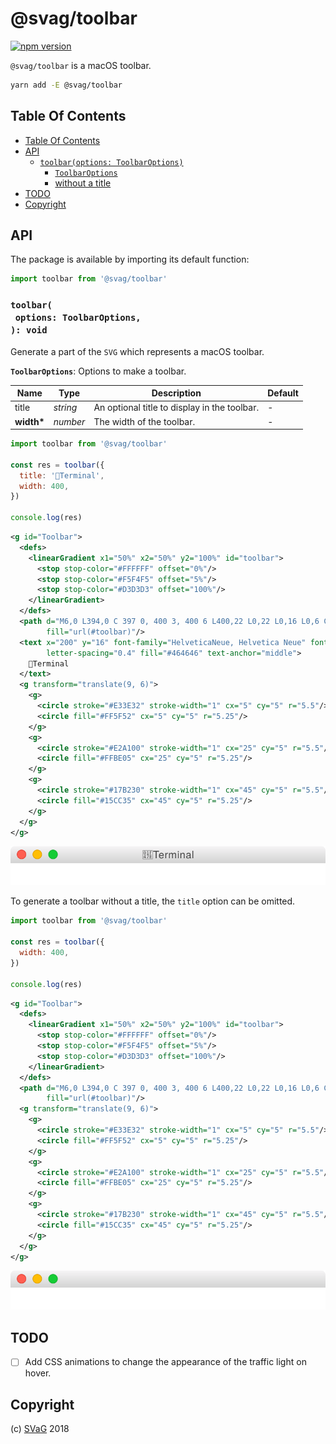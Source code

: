 # @svag/toolbar

[![npm version](https://badge.fury.io/js/%40svag%2Ftoolbar.svg)](https://npmjs.org/package/@svag/toolbar)

`@svag/toolbar` is a macOS toolbar.

```sh
yarn add -E @svag/toolbar
```

## Table Of Contents

- [Table Of Contents](#table-of-contents)
- [API](#api)
  * [`toolbar(options: ToolbarOptions)`](#toolbaroptions-toolbaroptions-void)
    * [`ToolbarOptions`](#toolbaroptions)
    * [without a title](#without-a-title)
- [TODO](#todo)
- [Copyright](#copyright)

## API

The package is available by importing its default function:

```js
import toolbar from '@svag/toolbar'
```

### `toolbar(`<br/>&nbsp;&nbsp;`options: ToolbarOptions,`<br/>`): void`

Generate a part of the `SVG` which represents a macOS toolbar.

__<a name="toolbaroptions">`ToolbarOptions`</a>__: Options to make a toolbar.

| Name | Type | Description | Default |
| ---- | ---- | ----------- | ------- |
| title | _string_ | An optional title to display in the toolbar. | - |
| __width*__ | _number_ | The width of the toolbar. | - |

```js
import toolbar from '@svag/toolbar'

const res = toolbar({
  title: '👾Terminal',
  width: 400,
})

console.log(res)
```

```svg
<g id="Toolbar">
  <defs>
    <linearGradient x1="50%" x2="50%" y2="100%" id="toolbar">
      <stop stop-color="#FFFFFF" offset="0%"/>
      <stop stop-color="#F5F4F5" offset="5%"/>
      <stop stop-color="#D3D3D3" offset="100%"/>
    </linearGradient>
  </defs>
  <path d="M6,0 L394,0 C 397 0, 400 3, 400 6 L400,22 L0,22 L0,16 L0,6 C 0 3, 3 0, 6 0"
        fill="url(#toolbar)"/>
  <text x="200" y="16" font-family="HelveticaNeue, Helvetica Neue" font-size="13"
        letter-spacing="0.4" fill="#464646" text-anchor="middle">
    👾Terminal
  </text>
  <g transform="translate(9, 6)">
    <g>
      <circle stroke="#E33E32" stroke-width="1" cx="5" cy="5" r="5.5"/>
      <circle fill="#FF5F52" cx="5" cy="5" r="5.25"/>
    </g>
    <g>
      <circle stroke="#E2A100" stroke-width="1" cx="25" cy="5" r="5.5"/>
      <circle fill="#FFBE05" cx="25" cy="5" r="5.25"/>
    </g>
    <g>
      <circle stroke="#17B230" stroke-width="1" cx="45" cy="5" r="5.5"/>
      <circle fill="#15CC35" cx="45" cy="5" r="5.25"/>
    </g>
  </g>
</g>
```

![toolbar](images/toolbar.svg)

To generate a toolbar <a name="without-a-title">without a title</a>, the `title` option can be omitted.

```js
import toolbar from '@svag/toolbar'

const res = toolbar({
  width: 400,
})

console.log(res)
```

```svg
<g id="Toolbar">
  <defs>
    <linearGradient x1="50%" x2="50%" y2="100%" id="toolbar">
      <stop stop-color="#FFFFFF" offset="0%"/>
      <stop stop-color="#F5F4F5" offset="5%"/>
      <stop stop-color="#D3D3D3" offset="100%"/>
    </linearGradient>
  </defs>
  <path d="M6,0 L394,0 C 397 0, 400 3, 400 6 L400,22 L0,22 L0,16 L0,6 C 0 3, 3 0, 6 0"
        fill="url(#toolbar)"/>
  <g transform="translate(9, 6)">
    <g>
      <circle stroke="#E33E32" stroke-width="1" cx="5" cy="5" r="5.5"/>
      <circle fill="#FF5F52" cx="5" cy="5" r="5.25"/>
    </g>
    <g>
      <circle stroke="#E2A100" stroke-width="1" cx="25" cy="5" r="5.5"/>
      <circle fill="#FFBE05" cx="25" cy="5" r="5.25"/>
    </g>
    <g>
      <circle stroke="#17B230" stroke-width="1" cx="45" cy="5" r="5.5"/>
      <circle fill="#15CC35" cx="45" cy="5" r="5.25"/>
    </g>
  </g>
</g>
```

![toolbar](images/no-title.svg)
## TODO

- [ ] Add CSS animations to change the appearance of the traffic light on hover.

## Copyright

(c) [SVaG][1] 2018

[1]: https://svag.co

